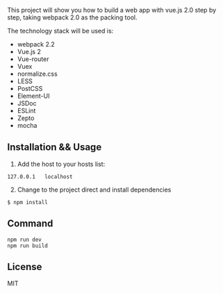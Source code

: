 This project will show you how to build a web app with vue.js 2.0 step by step, taking webpack 2.0 as the packing tool.

The technology stack will be used is:

- webpack 2.2
- Vue.js 2
- Vue-router
- Vuex
- normalize.css
- LESS
- PostCSS
- Element-UI
- JSDoc
- ESLint
- Zepto
- mocha

## Installation && Usage

1. Add the host to your hosts list:

```
127.0.0.1	localhost
```

2. Change to the project direct and install dependencies

```
$ npm install
```

## Command

```
npm run dev
npm run build
```
## License

MIT
